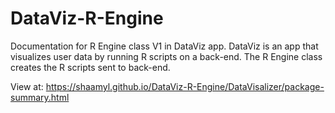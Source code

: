 # DataViz-R-Engine

Documentation for R Engine class V1 in DataViz app. DataViz is an app that visualizes user data by running R scripts on a back-end. The R Engine class creates the R scripts sent to back-end.


View at: https://shaamyl.github.io/DataViz-R-Engine/DataVisalizer/package-summary.html
